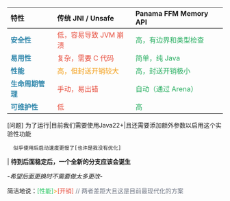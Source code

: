 | 特性                                            | 传统 JNI / Unsafe                                   | Panama FFM Memory API                           |
|:----------------------------------------------|:--------------------------------------------------|:------------------------------------------------|
| <span style="color:#2E86AB">**安全性**</span>    | <span style="color:#E74C3C">低，容易导致 JVM 崩溃</span>  | <span style="color:#27AE60">高，有边界和类型检查</span>   |
| <span style="color:#2E86AB">**易用性**</span>    | <span style="color:#E74C3C">复杂，需要 C 代码</span>     | <span style="color:#27AE60">简单，纯 Java</span>    |
| <span style="color:#2E86AB">**性能**</span>     | <span style="color:#F39C12">高，但封送开销较大</span>      | <span style="color:#27AE60">高，封送开销极小</span>     |
| <span style="color:#2E86AB">**生命周期管理**</span> | <span style="color:#E74C3C">手动，易出错</span>         | <span style="color:#27AE60">自动（通过 Arena）</span> |
| <span style="color:#2E86AB">**可维护性**</span>   | <span style="color:#E74C3C">低</span>              | <span style="color:#27AE60">高</span>            |

[问题] 为了运行|目前我们需要使用Java22+|且还需要添加额外参数以启用这个实验性功能

      似乎使用后启动速度更慢了[也许是我没有优化]

| **待到后面稳定后，一个全新的分支应该会诞生**

*-希望后面更换时不需要做太多更改-*

简洁地说：<span style="color: #22C55E">[性能]</span><span style="color: #F39C12">></span><span style="color: #E74C3C">[开销]</span> <span style="color: #6B7280">// 两者差距大且这是目前最现代化的方案</span>
